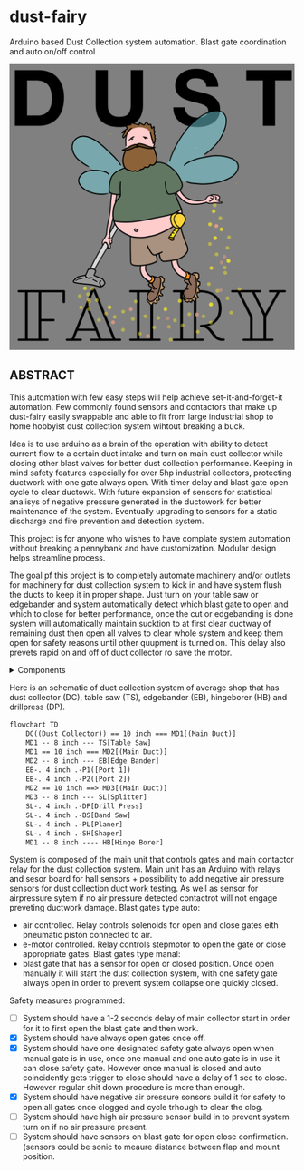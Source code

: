 # dust-fairy
Arduino based Dust Collection system automation. Blast gate coordination and auto on/off control

![image](Dust-Fairy.png)

## ABSTRACT

This automation with few easy steps will help achieve set-it-and-forget-it automation.
Few commonly found sensors and contactors that make up dust-fairy easily swappable and able to fit from large industrial shop to home hobbyist dust collection system wihtout breaking a buck. 

Idea is to use arduino as a brain of the operation with ability to detect current flow to a certain duct intake and turn on main dust collector while closing other blast valves for better dust collection performance. Keeping in mind safety features especially for over 5hp industrial collectors, protecting ductwork with one gate always open. With timer delay and blast gate open cycle to clear ductowk. With future expansion of sensors for statistical analisys of negative pressure generated in the ductowork for better maintenance of the system. 
Eventually upgrading to sensors for a static discharge and fire prevention and detection system.

This project is for anyone who wishes to have complate system automation without breaking a pennybank and have customization. Modular design helps streamline process. 

The goal pf this project is to completely automate machinery and/or outlets for machinery for dust collection system to kick in and have system flush the ducts to keep it in proper shape. Just turn on your table saw or edgebander and system automatically detect which blast gate to open and which to close for better performance, once the cut or edgebanding is done system will automatically maintain sucktion to at first clear ductway of remaining dust then open all valves to clear whole system and keep them open for safety reasons until other quupment is turned on. This delay also prevets rapid on and off of duct collector ro save the motor.


<details><summary>Components</summary>
<p>
  
- arduino
- relays
- contactors 120v and 240v
- step down converters 120 > 48v
- step down converter 48v > 12v
- step down converter 48v > 5v
- air solenoid valve 
- air pistor for blast gate
- hall sensors
- cat5e cable
- thermostat cable
- vacuum tubes

</p>
</details>

Here is an schematic of duct collection system of average shop that has dust collector (DC), table saw (TS), edgebander (EB), hingeborer (HB) and drillpress (DP).


```mermaid
flowchart TD
    DC((Dust Collector)) == 10 inch === MD1[(Main Duct)]
    MD1 -- 8 inch --- TS[Table Saw]
    MD1 == 10 inch === MD2[(Main Duct)]
    MD2 -- 8 inch --- EB[Edge Bander]
    EB-. 4 inch .-P1([Port 1])
    EB-. 4 inch .-P2([Port 2])
    MD2 == 10 inch ==> MD3[(Main Duct)]
    MD3 -- 8 inch --- SL[Splitter]
    SL-. 4 inch .-DP[Drill Press]
    SL-. 4 inch .-BS[Band Saw]
    SL-. 4 inch .-PL[Planer]
    SL-. 4 inch .-SH[Shaper]
    MD1 -- 8 inch ---- HB[Hinge Borer]
```

System is composed of the main unit that controls gates and main contactor relay for the dust collection system. 
Main unit has an Arduino with relays and sesor board for hall sensors + possibility to add negative air pressure sensors for dust collection duct work testing. As well as sensor for airpressure sytem if no air pressure detected contactrot will not engage preveting ductwork damage.
Blast gates type auto:
- air controlled. Relay controls solenoids for open and close gates eith pneumatic piston connected to air.
- e-motor controlled. Relay controls stepmotor to open the gate or close appropriate gates.
Blast gates type manal:
- blast gate that has a sensor for open or closed position. Once open manually it will start the dust collection system, with one safety gate always open in order to prevent system collapse one quickly closed.

Safety measures programmed:
- [ ] System should have a 1-2 seconds delay of main collector start in order for it to first open the blast gate and then work.
- [x] System should have always open gates once off. 
- [x] System should have one designated safety gate always open when manual gate is in use, once one manual and one auto gate is in use it can close safety gate. However once manual is closed and auto coincidently gets trigger to close should have a delay of 1 sec to close. However regular shit down procedure is more than enough.
- [x] System should have negative air pressure sonsors build it for safety to open all gates once clogged and cycle trhough to clear the clog. 
- [ ] System should have high air pressure sensor build in to prevent system turn on if no air pressure present. 
- [ ] System should have sensors on blast gate for open close confirmation. (sensors could be sonic to meaure distance between flap and mount position. 
